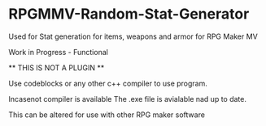 # RPGMMV-Random-Stat-Generator
Used for Stat generation for items, weapons and armor for RPG Maker MV

Work in Progress - Functional

** THIS IS NOT A PLUGIN **

Use codeblocks or any other c++ compiler to use program.

Incasenot compiler is available The .exe file is avialable nad up to date.

This can be altered for use with other RPG maker software
